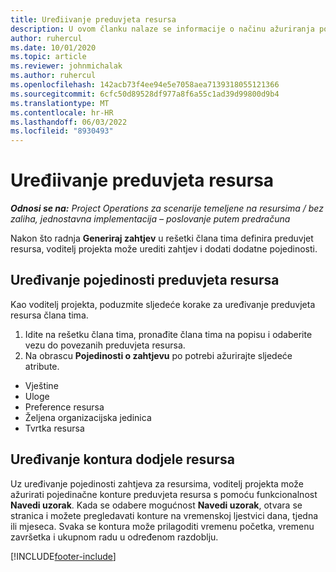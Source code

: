 ```yaml
---
title: Uređiivanje preduvjeta resursa
description: U ovom članku nalaze se informacije o načinu ažuriranja podataka o preduvjetima resursa.
author: ruhercul
ms.date: 10/01/2020
ms.topic: article
ms.reviewer: johnmichalak
ms.author: ruhercul
ms.openlocfilehash: 142acb73f4ee94e5e7058aea7139318055121366
ms.sourcegitcommit: 6cfc50d89528df977a8f6a55c1ad39d99800d9b4
ms.translationtype: MT
ms.contentlocale: hr-HR
ms.lasthandoff: 06/03/2022
ms.locfileid: "8930493"
---
```

# <a name="edit-a-resource-requirement"></a>Uređiivanje preduvjeta resursa

_**Odnosi se na:** Project Operations za scenarije temeljene na resursima / bez zaliha, jednostavna implementacija – poslovanje putem predračuna_

Nakon što radnja **Generiraj zahtjev** u rešetki člana tima definira preduvjet resursa, voditelj projekta može urediti zahtjev i dodati dodatne pojedinosti.

## <a name="edit-resource-requirement-details"></a>Uređivanje pojedinosti preduvjeta resursa

Kao voditelj projekta, poduzmite sljedeće korake za uređivanje preduvjeta resursa člana tima.

1. Idite na rešetku člana tima, pronađite člana tima na popisu i odaberite vezu do povezanih preduvjeta resursa.
2. Na obrascu **Pojedinosti o zahtjevu** po potrebi ažurirajte sljedeće atribute.

- Vještine
- Uloge
- Preference resursa
- Željena organizacijska jedinica
- Tvrtka resursa

## <a name="edit-resource-assignment-contours"></a>Uređivanje kontura dodjele resursa

Uz uređivanje pojedinosti zahtjeva za resursima, voditelj projekta može ažurirati pojedinačne konture preduvjeta resursa s pomoću funkcionalnost **Navedi uzorak**. Kada se odabere mogućnost **Navedi uzorak**, otvara se stranica i možete pregledavati konture na vremenskoj ljestvici dana, tjedna ili mjeseca. Svaka se kontura može prilagoditi vremenu početka, vremenu završetka i ukupnom radu u određenom razdoblju.

[!INCLUDE[footer-include](../includes/footer-banner.md)]